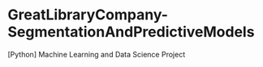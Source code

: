 # GreatLibraryCompany-SegmentationAndPredictiveModels
[Python] Machine Learning and Data Science Project
